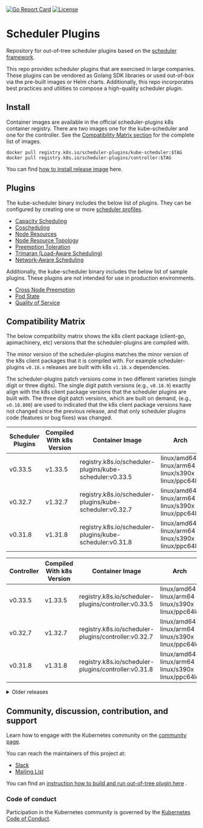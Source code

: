[![Go Report Card](https://goreportcard.com/badge/kubernetes-sigs/scheduler-plugins)](https://goreportcard.com/report/kubernetes-sigs/scheduler-plugins) [![License](https://img.shields.io/badge/License-Apache%202.0-blue.svg)](https://github.com/kubernetes-sigs/scheduler-plugins/blob/master/LICENSE)

# Scheduler Plugins

Repository for out-of-tree scheduler plugins based on the [scheduler framework](https://kubernetes.io/docs/concepts/scheduling-eviction/scheduling-framework/).

This repo provides scheduler plugins that are exercised in large companies.
These plugins can be vendored as Golang SDK libraries or used out-of-box via the pre-built images or Helm charts.
Additionally, this repo incorporates best practices and utilities to compose a high-quality scheduler plugin.

## Install

Container images are available in the official scheduler-plugins k8s container registry. There are two images one
for the kube-scheduler and one for the controller. See the [Compatibility Matrix section](#compatibility-matrix)
for the complete list of images.

```shell
docker pull registry.k8s.io/scheduler-plugins/kube-scheduler:$TAG
docker pull registry.k8s.io/scheduler-plugins/controller:$TAG
```

You can find [how to install release image](doc/install.md) here.

## Plugins

The kube-scheduler binary includes the below list of plugins. They can be configured by creating one or more
[scheduler profiles](https://kubernetes.io/docs/reference/scheduling/config/#multiple-profiles).

* [Capacity Scheduling](pkg/capacityscheduling/README.md)
* [Coscheduling](pkg/coscheduling/README.md)
* [Node Resources](pkg/noderesources/README.md)
* [Node Resource Topology](pkg/noderesourcetopology/README.md)
* [Preemption Toleration](pkg/preemptiontoleration/README.md)
* [Trimaran (Load-Aware Scheduling)](pkg/trimaran/README.md)
* [Network-Aware Scheduling](pkg/networkaware/README.md)

Additionally, the kube-scheduler binary includes the below list of sample plugins. These plugins are not intended for use in production
environments.

* [Cross Node Preemption](pkg/crossnodepreemption/README.md)
* [Pod State](pkg/podstate/README.md)
* [Quality of Service](pkg/qos/README.md)

## Compatibility Matrix

The below compatibility matrix shows the k8s client package (client-go, apimachinery, etc) versions
that the scheduler-plugins are compiled with.

The minor version of the scheduler-plugins matches the minor version of the k8s client packages that
it is compiled with. For example scheduler-plugins `v0.18.x` releases are built with k8s `v1.18.x`
dependencies.

The scheduler-plugins patch versions come in two different varieties (single digit or three digits).
The single digit patch versions (e.g., `v0.18.9`) exactly align with the k8s client package
versions that the scheduler plugins are built with. The three digit patch versions, which are built
on demand, (e.g., `v0.18.800`) are used to indicated that the k8s client package versions have not
changed since the previous release, and that only scheduler plugins code (features or bug fixes) was
changed.

| Scheduler Plugins | Compiled With k8s Version | Container Image                                           | Arch                                                       |
|-------------------|---------------------------|-----------------------------------------------------------|------------------------------------------------------------|
| v0.33.5           | v1.33.5                   | registry.k8s.io/scheduler-plugins/kube-scheduler:v0.33.5  | linux/amd64<br>linux/arm64<br>linux/s390x<br>linux/ppc64le |
| v0.32.7           | v1.32.7                   | registry.k8s.io/scheduler-plugins/kube-scheduler:v0.32.7  | linux/amd64<br>linux/arm64<br>linux/s390x<br>linux/ppc64le |
| v0.31.8           | v1.31.8                   | registry.k8s.io/scheduler-plugins/kube-scheduler:v0.31.8  | linux/amd64<br>linux/arm64<br>linux/s390x<br>linux/ppc64le |

| Controller | Compiled With k8s Version | Container Image                                       | Arch                                                       |
|------------|---------------------------|-------------------------------------------------------|------------------------------------------------------------|
| v0.33.5    | v1.33.5                   | registry.k8s.io/scheduler-plugins/controller:v0.33.5  | linux/amd64<br>linux/arm64<br>linux/s390x<br>linux/ppc64le |
| v0.32.7    | v1.32.7                   | registry.k8s.io/scheduler-plugins/controller:v0.32.7  | linux/amd64<br>linux/arm64<br>linux/s390x<br>linux/ppc64le |
| v0.31.8    | v1.31.8                   | registry.k8s.io/scheduler-plugins/controller:v0.31.8  | linux/amd64<br>linux/arm64<br>linux/s390x<br>linux/ppc64le |

<details>
<summary>Older releases</summary>

| Scheduler Plugins | Compiled With k8s Version | Container Image                                           | Arch                                                       |
|-------------------|---------------------------|-----------------------------------------------------------|------------------------------------------------------------|
| v0.30.12          | v1.30.12                  | registry.k8s.io/scheduler-plugins/kube-scheduler:v0.30.12 | linux/amd64<br>linux/arm64<br>linux/s390x<br>linux/ppc64le |
| v0.29.7           | v1.29.7                   | registry.k8s.io/scheduler-plugins/kube-scheduler:v0.29.7  | linux/amd64<br>linux/arm64<br>linux/s390x<br>linux/ppc64le |
| v0.28.9           | v1.28.9                   | registry.k8s.io/scheduler-plugins/kube-scheduler:v0.28.9  | linux/amd64<br>linux/arm64                                 |
| v0.27.8           | v1.27.8                   | registry.k8s.io/scheduler-plugins/kube-scheduler:v0.27.8  | linux/amd64<br>linux/arm64                                 |
| v0.26.7           | v1.26.7                   | registry.k8s.io/scheduler-plugins/kube-scheduler:v0.26.7  | linux/amd64<br>linux/arm64                                 |
| v0.25.12          | v1.25.12                  | registry.k8s.io/scheduler-plugins/kube-scheduler:v0.25.12 | linux/amd64<br>linux/arm64                                 |
| v0.24.9           | v1.24.9                   | registry.k8s.io/scheduler-plugins/kube-scheduler:v0.24.9  | linux/amd64<br>linux/arm64                                 |
| v0.23.10          | v1.23.10                  | registry.k8s.io/scheduler-plugins/kube-scheduler:v0.23.10 | linux/amd64<br>linux/arm64                                 |
| v0.22.6           | v1.22.6                   | registry.k8s.io/scheduler-plugins/kube-scheduler:v0.22.6  | linux/amd64<br>linux/arm64                                 |
| v0.21.6           | v1.21.6                   | registry.k8s.io/scheduler-plugins/kube-scheduler:v0.21.6  | linux/amd64<br>linux/arm64                                 |
| v0.20.10          | v1.20.10                  | registry.k8s.io/scheduler-plugins/kube-scheduler:v0.20.10 | linux/amd64<br>linux/arm64                                 |
| v0.19.9           | v1.19.9                   | registry.k8s.io/scheduler-plugins/kube-scheduler:v0.19.9  | linux/amd64<br>linux/arm64                                 |
| v0.19.8           | v1.19.8                   | registry.k8s.io/scheduler-plugins/kube-scheduler:v0.19.8  | linux/amd64<br>linux/arm64                                 |
| v0.18.9           | v1.18.9                   | registry.k8s.io/scheduler-plugins/kube-scheduler:v0.18.9  | linux/amd64                                                |

| Controller | Compiled With k8s Version | Container Image                                       | Arch                                                       |
|------------|---------------------------|-------------------------------------------------------|------------------------------------------------------------|
| v0.30.12   | v1.30.12                  | registry.k8s.io/scheduler-plugins/controller:v0.30.12 | linux/amd64<br>linux/arm64<br>linux/s390x<br>linux/ppc64le |
| v0.29.7    | v1.29.7                   | registry.k8s.io/scheduler-plugins/controller:v0.29.7  | linux/amd64<br>linux/arm64<br>linux/s390x<br>linux/ppc64le |
| v0.28.9    | v1.28.9                   | registry.k8s.io/scheduler-plugins/controller:v0.28.9  | linux/amd64<br>linux/arm64                                 |
| v0.27.8    | v1.27.8                   | registry.k8s.io/scheduler-plugins/controller:v0.27.8  | linux/amd64<br>linux/arm64                                 |
| v0.26.7    | v1.26.7                   | registry.k8s.io/scheduler-plugins/controller:v0.26.7  | linux/amd64<br>linux/arm64                                 |
| v0.25.12   | v1.25.12                  | registry.k8s.io/scheduler-plugins/controller:v0.25.12 | linux/amd64<br>linux/arm64                                 |
| v0.24.9    | v1.24.9                   | registry.k8s.io/scheduler-plugins/controller:v0.24.9  | linux/amd64<br>linux/arm64                                 |
| v0.23.10   | v1.23.10                  | registry.k8s.io/scheduler-plugins/controller:v0.23.10 | linux/amd64<br>linux/arm64                                 |
| v0.22.6    | v1.22.6                   | registry.k8s.io/scheduler-plugins/controller:v0.22.6  | linux/amd64<br>linux/arm64                                 |
| v0.21.6    | v1.21.6                   | registry.k8s.io/scheduler-plugins/controller:v0.21.6  | linux/amd64<br>linux/arm64                                 |
| v0.20.10   | v1.20.10                  | registry.k8s.io/scheduler-plugins/controller:v0.20.10 | linux/amd64<br>linux/arm64                                 |
| v0.19.9    | v1.19.9                   | registry.k8s.io/scheduler-plugins/controller:v0.19.9  | linux/amd64<br>linux/arm64                                 |
| v0.19.8    | v1.19.8                   | registry.k8s.io/scheduler-plugins/controller:v0.19.8  | linux/amd64<br>linux/arm64                                 |

</details>

## Community, discussion, contribution, and support

Learn how to engage with the Kubernetes community on the [community page](http://kubernetes.io/community/).

You can reach the maintainers of this project at:

- [Slack](https://kubernetes.slack.com/messages/sig-scheduling)
- [Mailing List](https://groups.google.com/forum/#!forum/kubernetes-sig-scheduling)

You can find an [instruction how to build and run out-of-tree plugin here](doc/develop.md) .

### Code of conduct

Participation in the Kubernetes community is governed by the [Kubernetes Code of Conduct](code-of-conduct.md).
